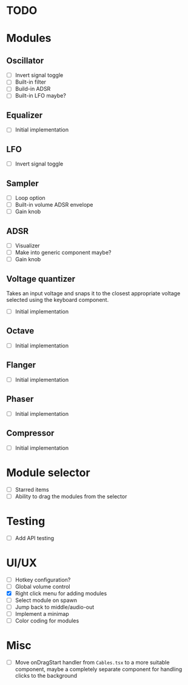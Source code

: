 # TODO

# Modules

## Oscillator

- [ ] Invert signal toggle
- [ ] Built-in filter
- [ ] Build-in ADSR
- [ ] Built-in LFO maybe?

## Equalizer

- [ ] Initial implementation

## LFO

- [ ] Invert signal toggle

## Sampler

- [ ] Loop option
- [ ] Built-in volume ADSR envelope
- [ ] Gain knob

## ADSR

- [ ] Visualizer
- [ ] Make into generic component maybe?
- [ ] Gain knob

## Voltage quantizer

Takes an input voltage and snaps it to the closest appropriate voltage selected using the keyboard component.

- [ ] Initial implementation

## Octave

- [ ] Initial implementation

## Flanger

- [ ] Initial implementation

## Phaser

- [ ] Initial implementation

## Compressor

- [ ] Initial implementation

# Module selector

- [ ] Starred items
- [ ] Ability to drag the modules from the selector

# Testing

- [ ] Add API testing

# UI/UX

- [ ] Hotkey configuration?
- [ ] Global volume control
- [x] Right click menu for adding modules
- [ ] Select module on spawn
- [ ] Jump back to middle/audio-out
- [ ] Implement a minimap
- [ ] Color coding for modules

# Misc

- [ ] Move onDragStart handler from `Cables.tsx` to a more suitable component, maybe a completely separate component for handling clicks to the background

